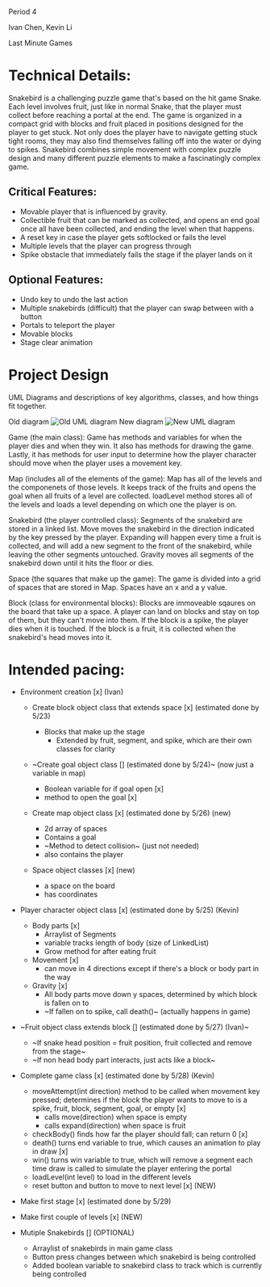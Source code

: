 Period 4

Ivan Chen, Kevin Li

Last Minute Games

# Technical Details:

Snakebird is a challenging puzzle game that's based on the hit game Snake. Each level involves fruit, just like in normal Snake, that the player must collect before reaching a portal at the end. The game is organized in a compact grid with blocks and fruit placed in positions designed for the player to get stuck. Not only does the player have to navigate getting stuck tight rooms, they may also find themselves falling off into the water or dying to spikes. Snakebird combines simple movement with complex puzzle design and many different puzzle elements to make a fascinatingly complex game.

## Critical Features:
- Movable player that is influenced by gravity.
- Collectible fruit that can be marked as collected, and opens an end goal once all have been collected, and ending the level when that happens.
- A reset key in case the player gets softlocked or fails the level
- Multiple levels that the player can progress through
- Spike obstacle that immediately fails the stage if the player lands on it

## Optional Features:
- Undo key to undo the last action
- Multiple snakebirds (difficult) that the player can swap between with a button
- Portals to teleport the player
- Movable blocks
- Stage clear animation

# Project Design

UML Diagrams and descriptions of key algorithms, classes, and how things fit together.

Old diagram
![Old UML diagram](uml.jpg?raw=true "old uml diagram")
New diagram
![New UML diagram](NEWuml.jpg?raw=true "new uml diagram")

Game (the main class): Game has methods and variables for when the player dies and when they win. It also has methods for drawing the game. Lastly, it has methods for user input to determine how the player character should move when the player uses a movement key.

Map (includes all of the elements of the game): Map has all of the levels and the componenets of those levels. It keeps track of the fruits and opens the goal when all fruits of a level are collected. loadLevel method stores all of the levels and loads a level depending on which one the player is on.

Snakebird (the player controlled class): Segments of the snakebird are stored in a linked list. Move moves the snakebird in the direction indicated by the key pressed by the player. Expanding will happen every time a fruit is collected, and will add a new segment to the front of the snakebird, while leaving the other segments untouched. Gravity moves all segments of the snakebird down until it hits the floor or dies.

Space (the squares that make up the game): The game is divided into a grid of spaces that are stored in Map. Spaces have an x and a y value.

Block (class for environmental blocks): Blocks are immoveable sqaures on the board that take up a space. A player can land on blocks and stay on top of them, but they can't move into them. If the block is a spike, the player dies when it is touched. If the block is a fruit, it is collected when the snakebird's head moves into it.

# Intended pacing:

* Environment creation [x] (Ivan)
  * Create block object class that extends space [x] (estimated done by 5/23)
    * Blocks that make up the stage
      * Extended by fruit, segment, and spike, which are their own classes for clarity

  * ~Create goal object class [] (estimated done by 5/24)~ (now just a variable in map)
    * Boolean variable for if goal open [x]
    * method to open the goal [x]
  * Create map object class [x] (estimated done by 5/26) (new)
    * 2d array of spaces
    * Contains a goal
    * ~Method to detect collision~ (just not needed)
    * also contains the player
  * Space object classes [x] (new)
    * a space on the board
    * has coordinates

* Player character object class [x] (estimated done by 5/25) (Kevin)
  * Body parts [x]
    * Arraylist of Segments
    * variable tracks length of body (size of LinkedList)
    * Grow method for after eating fruit
  * Movement [x]
    * can move in 4 directions except if there's a block or body part in the way
  * Gravity [x]
    * All body parts move down y spaces, determined by which block is fallen on to
    * ~If fallen on to spike, call death()~ (actually happens in game)

* ~Fruit object class extends block [] (estimated done by 5/27) (Ivan)~
  * ~If snake head position = fruit position, fruit collected and remove from the stage~
  * ~If non head body part interacts, just acts like a block~

* Complete game class [x] (estimated done by 5/28) (Kevin)
  * moveAttempt(int direction) method to be called when movement key pressed; determines if the block the player wants to move to is a spike, fruit, block, segment, goal, or empty [x]
    * calls move(direction) when space is empty
    * calls expand(direction) when space is fruit
  * checkBody() finds how far the player should fall; can return 0 [x]
  * death() turns end variable to true, which causes an animation to play in draw [x]
  * win() turns win variable to true, which will remove a segment each time draw is called to simulate the player entering the portal
  * loadLevel(int level) to load in the different levels
  * reset button and button to move to next level [x] (NEW)

* Make first stage [x] (estimated done by 5/29)
* Make first couple of levels [x] (NEW)

* Mutiple Snakebirds [] (OPTIONAL)
  * Arraylist of snakebirds in main game class
  * Button press changes between which snakebird is being controlled
  * Added boolean variable to snakebird class to track which is currently being controlled
